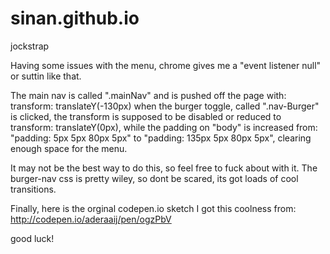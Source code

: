 # sinan.github.io
jockstrap


Having some issues with the menu, chrome gives me a "event listener null" or suttin like that. 

The main nav is called ".mainNav" and is pushed off the page with:   transform: translateY(-130px)
when the burger toggle, called ".nav-Burger" is clicked, the transform is supposed to be disabled or reduced to transform: translateY(0px), 
while the padding on "body" is increased from: "padding: 5px 5px 80px 5px" to "padding: 135px 5px 80px 5px", clearing enough space for the menu. 

It may not be the best way to do this, so feel free to fuck about with it. The burger-nav css is pretty wiley, so dont be scared, 
its got loads of cool transitions.

Finally, here is the orginal codepen.io sketch I got this coolness from: http://codepen.io/aderaaij/pen/ogzPbV

good luck!
